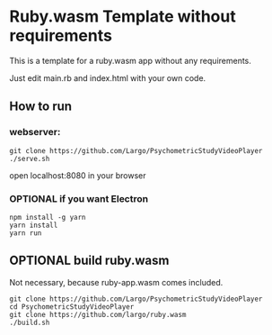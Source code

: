 # Ruby.wasm Template without requirements 
This is a template for a ruby.wasm app without any requirements.

Just edit main.rb and index.html with your own code.

## How to run 

### webserver:

```
git clone https://github.com/Largo/PsychometricStudyVideoPlayer
./serve.sh
```

open localhost:8080 in your browser


### OPTIONAL if you want Electron

```
npm install -g yarn
yarn install 
yarn run
```

## OPTIONAL build ruby.wasm
Not necessary, because ruby-app.wasm comes included.

```
git clone https://github.com/Largo/PsychometricStudyVideoPlayer
cd PsychometricStudyVideoPlayer
git clone https://github.com/largo/ruby.wasm
./build.sh
```
